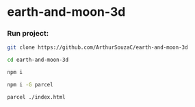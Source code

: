 # earth-and-moon-3d

### Run project:

```bash
git clone https://github.com/ArthurSouzaC/earth-and-moon-3d
```

```bash
cd earth-and-moon-3d
```

```bash
npm i
```

```bash
npm i -G parcel
```

```bash
parcel ./index.html
```
